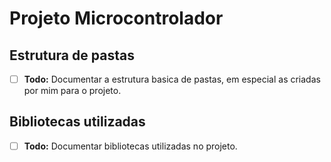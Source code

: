 # Projeto Microcontrolador

## Estrutura de pastas

- [ ] **Todo:** Documentar a estrutura basica de pastas, em especial as criadas por mim para o projeto.

## Bibliotecas utilizadas

- [ ] **Todo:** Documentar bibliotecas utilizadas no projeto.
